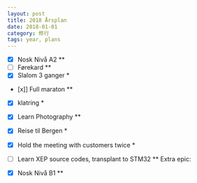 ```yaml
---
layout: post
title: 2018 Årsplan
date: 2018-01-01
category: 修行
tags: year, plans
---
```

- [x] Nosk Nivå A2 **
- [ ] Førekard **
- [x] Slalom 3 ganger * 
- [x]] Full maraton **
- [x] klatring *
- [x] Learn Photography **
- [x] Reise til Bergen *
- [x] Hold the meeting with customers twice *
- [ ] Learn XEP source codes, transplant to STM32 **
Extra epic:
- [x] Nosk Nivå B1 **



